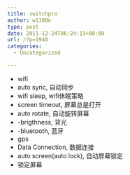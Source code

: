 ```yaml
---
title: switchpro
author: w1100n
type: post
date: 2011-12-24T06:24:13+00:00
url: /?p=1940
categories:
  - Uncategorized

---
```

  * wifi
  * auto sync, 自动同步
  * wifi sleep, wifi休眠策略
  * screen timeout, 屏幕总是打开
  * auto rotate, 自动旋转屏幕
  * -brigthness, 背光
  * -bluetooth, 蓝牙
  * gps
  * Data Connection, 数据连接
  * auto screen(auto lock), 自动屏幕锁定
  * 锁定屏幕